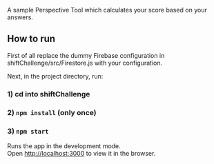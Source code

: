 A sample Perspective Tool which calculates your score based on your answers.

## How to run

First of all replace the dummy Firebase configuration in shiftChallenge/src/Firestore.js with your configuration.

Next, in the project directory, run:

### 1)  cd into shiftChallenge
### 2) `npm install` (only once)
### 3) `npm start`

Runs the app in the development mode.<br>
Open [http://localhost:3000](http://localhost:3000) to view it in the browser.


